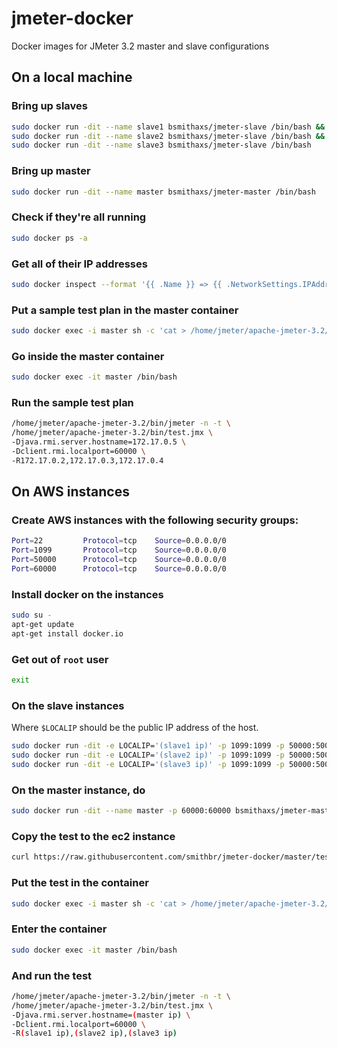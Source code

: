 # jmeter-docker

Docker images for JMeter 3.2 master and slave configurations

## On a local machine

### Bring up slaves

```bash
sudo docker run -dit --name slave1 bsmithaxs/jmeter-slave /bin/bash && \
sudo docker run -dit --name slave2 bsmithaxs/jmeter-slave /bin/bash && \
sudo docker run -dit --name slave3 bsmithaxs/jmeter-slave /bin/bash
```

### Bring up master

```bash
sudo docker run -dit --name master bsmithaxs/jmeter-master /bin/bash
```

### Check if they're all running

```bash
sudo docker ps -a
```

### Get all of their IP addresses

```bash
sudo docker inspect --format '{{ .Name }} => {{ .NetworkSettings.IPAddress }}' $(sudo docker ps -a -q)
```

### Put a sample test plan in the master container

```bash
sudo docker exec -i master sh -c 'cat > /home/jmeter/apache-jmeter-3.2/bin/test.jmx' < test.jmx
```

### Go inside the master container

```bash
sudo docker exec -it master /bin/bash
```

### Run the sample test plan

```bash
/home/jmeter/apache-jmeter-3.2/bin/jmeter -n -t \
/home/jmeter/apache-jmeter-3.2/bin/test.jmx \
-Djava.rmi.server.hostname=172.17.0.5 \
-Dclient.rmi.localport=60000 \
-R172.17.0.2,172.17.0.3,172.17.0.4
```

## On AWS instances

### Create AWS instances with the following security groups:

```bash
Port=22         Protocol=tcp    Source=0.0.0.0/0
Port=1099       Protocol=tcp    Source=0.0.0.0/0
Port=50000      Protocol=tcp    Source=0.0.0.0/0
Port=60000      Protocol=tcp    Source=0.0.0.0/0
```

### Install docker on the instances

```bash
sudo su -
apt-get update
apt-get install docker.io
```

### Get out of `root` user

```bash
exit
```

### On the slave instances

Where `$LOCALIP` should be the public IP address of the host.

```bash
sudo docker run -dit -e LOCALIP='(slave1 ip)' -p 1099:1099 -p 50000:50000 bsmithaxs/jmeter-slave /bin/bash
sudo docker run -dit -e LOCALIP='(slave2 ip)' -p 1099:1099 -p 50000:50000 bsmithaxs/jmeter-slave /bin/bash
sudo docker run -dit -e LOCALIP='(slave3 ip)' -p 1099:1099 -p 50000:50000 bsmithaxs/jmeter-slave /bin/bash
```

### On the master instance, do

```bash
sudo docker run -dit --name master -p 60000:60000 bsmithaxs/jmeter-master /bin/bash
```

### Copy the test to the ec2 instance

```bash
curl https://raw.githubusercontent.com/smithbr/jmeter-docker/master/test.jmx > test.jmx
```

### Put the test in the container

```bash
sudo docker exec -i master sh -c 'cat > /home/jmeter/apache-jmeter-3.2/bin/test.jmx' < test.jmx
```

### Enter the container

```bash
sudo docker exec -it master /bin/bash
```

### And run the test

```bash
/home/jmeter/apache-jmeter-3.2/bin/jmeter -n -t \
/home/jmeter/apache-jmeter-3.2/bin/test.jmx \
-Djava.rmi.server.hostname=(master ip) \
-Dclient.rmi.localport=60000 \
-R(slave1 ip),(slave2 ip),(slave3 ip)
```
